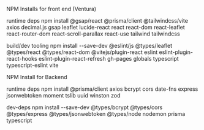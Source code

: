 NPM Installs for front end (Ventura)

runtime deps
npm install
@gsap/react
@prisma/client
@tailwindcss/vite
axios
decimal.js
gsap
leaflet
lucide-react
react
react-dom
react-leaflet
react-router-dom
react-scroll-parallax
react-use
tailwind
tailwindcss

build/dev tooling
npm install --save-dev
@eslint/js
@types/leaflet
@types/react
@types/react-dom
@vitejs/plugin-react
eslint
eslint-plugin-react-hooks
eslint-plugin-react-refresh
gh-pages
globals
typescript
typescript-eslint
vite

NPM Install for Backend

runtime deps
npm install
@prisma/client
axios
bcrypt
cors
date-fns
express
jsonwebtoken
moment
tslib
uuid
winston
zod

dev-deps
npm install --save-dev
@types/bcrypt
@types/cors
@types/express
@types/jsonwebtoken
@types/node
nodemon
prisma
typescript
